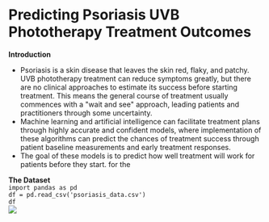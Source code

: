 # Predicting Psoriasis UVB Phototherapy Treatment Outcomes

  **Introduction**
- Psoriasis is a skin disease that leaves the skin red, flaky, and patchy.  UVB phototherapy treatment can reduce symptoms greatly, but there are no clinical approaches to estimate its success before starting treatment.  This means the general course of treatment usually commences with a "wait and see" approach, leading patients and practitioners through some uncertainty.
- Machine learning and artificial intelligence can facilitate treatment plans through highly accurate and confident models, where implementation of these algorithms can predict the chances of treatment success through patient baseline measurements and early treatment responses.  
- The goal of these models is to predict how well treatment will work for patients before they start.
 for the 
 
 **The Dataset** <br />
 `import pandas as pd` <br />
 `df = pd.read_csv('psoriasis_data.csv')` <br />
 `df` <br />
 ![](/blurred_dataset)
 
 
 
